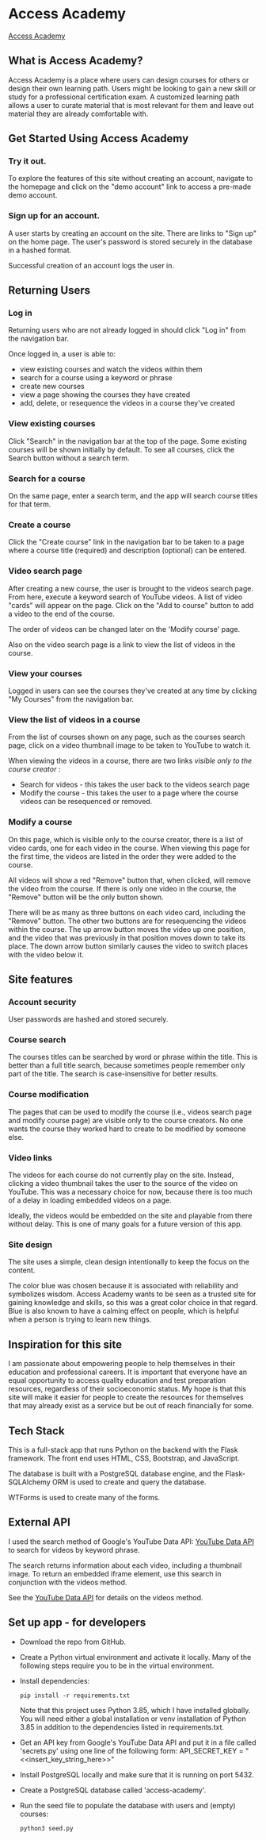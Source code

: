 # Access Academy
[Access Academy](https://access-academy.herokuapp.com/)

## What is Access Academy?

Access Academy is a place where users can design courses for others or design their own learning path.  Users might be looking to gain a new skill or study for a professional certification exam. A customized learning path allows a user to curate material that is most relevant for them and leave out material they are already comfortable with.

## Get Started Using Access Academy

### Try it out.
To explore the features of this site without creating an account, navigate to the homepage and click on the "demo account" link to access a pre-made demo account.
### Sign up for an account.
A user starts by creating an account on the site. There are links to "Sign up" on the home page. The user's password is stored securely in the database in a hashed format. 

Successful creation of an account logs the user in.  

## Returning Users

### Log in

Returning users who are not already logged in should click "Log in" from the navigation bar. 

Once logged in, a user is able to:
* view existing courses and watch the videos within them
* search for a course using a keyword or phrase
* create new courses
* view a page showing the courses they have created
* add, delete, or resequence the videos in a course they've created

### View existing courses
Click "Search" in the navigation bar at the top of the page. Some existing courses will be shown initially by default. 
To see all courses, click the Search button without a search term.

### Search for a course
On the same page, enter a search term, and the app will search course titles for that term.
### Create a course

Click the "Create course" link in the navigation bar to be taken to a page where a course title (required) and description (optional) can be entered.

### Video search page

After creating a new course, the user is brought to the videos search page. From here, execute a keyword search of YouTube videos. A list of video "cards" will appear on the page. Click on the "Add to course" button to add a video to the end of the course. 

The order of videos can be changed later on the 'Modify course' page.

Also on the video search page is a link to view the list of videos in the course. 
### View your courses

Logged in users can see the courses they've created at any time by clicking "My Courses" from the navigation bar.

### View the list of videos in a course

From the list of courses shown on any page, such as the courses search page, click on a video thumbnail image to be taken to YouTube to watch it.

When viewing the videos in a course, there are two links _visible only to the course creator_ :
* Search for videos - this takes the user back to the videos search page
* Modify the course - this takes the user to a page where the course videos can be resequenced or removed.

### Modify a course

On this page, which is visible only to the course creator, there is a list of video cards, one for each video in the course.  When viewing this page for the first time, the videos are listed in the order they were added to the course.

All videos will show a red "Remove" button that, when clicked, will remove the video from the course. If there is only one video in the course, the "Remove" button will be the only button shown.

There will be as many as three buttons on each video card, including the "Remove" button. The other two buttons are for resequencing the videos within the course. The up arrow button moves the video up one position, and the video that was previously in that position moves down to take its place. The down arrow button similarly causes the video to switch places with the video below it.

## Site features

### Account security

User passwords are hashed and stored securely. 
### Course search

The courses titles can be searched by word or phrase within the title. This is better than a full title search, because sometimes people remember only part of the title. The search is case-insensitive for better results.
### Course modification

The pages that can be used to modify the course (i.e., videos search page and modify course page) are visible only to the course creators. No one wants the course they worked hard to create to be modified by someone else.

### Video links 

The videos for each course do not currently play on the site. Instead, clicking a video thumbnail takes the user to the source of the video on YouTube. This was a necessary choice for now, because there is too much of a delay in loading embedded videos on a page.

Ideally, the videos would be embedded on the site and playable from there without delay. This is one of many goals for a future version of this app.
### Site design
The site uses a simple, clean design intentionally to keep the focus on the content.

The color blue was chosen because it is associated with reliability and symbolizes wisdom. Access Academy wants to be seen as a trusted site for gaining knowledge and skills, so this was a great color choice in that regard. Blue is also known to have a calming effect on people, which is helpful when a person is trying to learn new things.

## Inspiration for this site

I am passionate about empowering people to help themselves in their education and professional careers. It is important that everyone have an equal opportunity to access quality education and test preparation resources, regardless of their socioeconomic status.  My hope is that this site will make it easier for people to create the resources for themselves that may already exist as a service but be out of reach financially for some.

## Tech Stack

This is a full-stack app that runs Python on the backend with the Flask framework. The front end uses HTML, CSS, Bootstrap, and JavaScript.

The database is built with a PostgreSQL database engine, and the Flask-SQLAlchemy ORM is used to create and query the database. 

WTForms is used to create many of the forms.
## External API
I used the search method of Google's YouTube Data API: [YouTube Data API](https://developers.google.com/youtube/v3/search) to search for videos by keyword phrase.

The search returns information about each video, including a thumbnail image.  To return an embedded iframe element, use this search in conjunction with the videos method. 

See the [YouTube Data API](https://developers.google.com/youtube/v3/search) for details on the videos method.

## Set up app - for developers

* Download the repo from GitHub.

* Create a Python virtual environment and activate it locally. Many of the following steps require you to be in the virtual environment.

* Install dependencies:
  ```
  pip install -r requirements.txt
  ```
  Note that this project uses Python 3.85, which I have installed globally. You will need either a global installation or venv installation of Python 3.85 in addition to the dependencies listed in requirements.txt.

* Get an API key from Google's YouTube Data API and put it in a file called 'secrets.py' using one line of the following form:
API_SECRET_KEY = "<<insert_key_string_here>>"

* Install PostgreSQL locally and make sure that it is running on port 5432.

* Create a PostgreSQL database called 'access-academy'.

* Run the seed file to populate the database with users and (empty) courses:
  ```
  python3 seed.py 
  ```